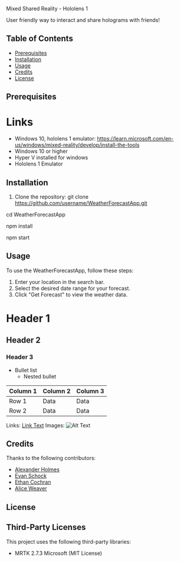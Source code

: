 Mixed Shared Reality - Hololens 1

User friendly way to interact and share holograms with friends!


## Table of Contents
- [Prerequisites](#Prerequisites)
- [Installation](#installation)
- [Usage](#usage)
- [Credits](#credits)
- [License](#license)



## Prerequisites 
# Links
- Windows 10, hololens 1 emulator: https://learn.microsoft.com/en-us/windows/mixed-reality/develop/install-the-tools
- Windows 10 or higher
- Hyper V installed for windows
- Hololens 1 Emulator 



## Installation
1. Clone the repository:
git clone https://github.com/username/WeatherForecastApp.git

cd WeatherForecastApp

npm install

npm start




## Usage

To use the WeatherForecastApp, follow these steps:

1. Enter your location in the search bar.
2. Select the desired date range for your forecast.
3. Click "Get Forecast" to view the weather data.


# Header 1
## Header 2
### Header 3

- Bullet list
  - Nested bullet
 

| Column 1 | Column 2 | Column 3 |
| -------- | -------- | -------- |
| Row 1    | Data     | Data     |
| Row 2    | Data     | Data     |



Links: [Link Text](URL)
Images: ![Alt Text](URL)



## Credits
Thanks to the following contributors:
- [Alexander Holmes](https://github.com/ahalex73)
- [Evan Schock](https://github.com/jsm1744)
- [Ethan Cochran](https://github.com/Ethan343)
- [Alice Weaver](https://github.com/jcweaver01)



## License

## Third-Party Licenses
This project uses the following third-party libraries:
- MRTK 2.7.3 Microsoft (MIT License)

